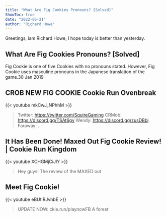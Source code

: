 ```yaml
---
title: "What Are Fig Cookies Pronouns? [Solved]"
ShowToc: true 
date: "2022-05-21"
author: "Richard Howe" 
---
```


Greetings, iam Richard Howe, I hope today is better than yesterday.
## What Are Fig Cookies Pronouns? [Solved]
Fig Cookie is one of five Cookies with no pronouns stated. However, Fig Cookie uses masculine pronouns in the Japanese translation of the game.30 Jan 2019

## CROB NEW FIG COOKIE Cookie Run Ovenbreak
{{< youtube mkCwJ_NPhhM >}}
>Twitter: https://twitter.com/SquireGaming CRMob: https://discord.gg/TSAt6gv Wendy: https://discord.gg/zusDBbj Faraway: ...

## It Has Been Done! Maxed Out Fig Cookie Review! | Cookie Run Kingdom
{{< youtube XCHGMjCiJlY >}}
>Hey guys! The review of the MAXED out 

## Meet Fig Cookie!
{{< youtube eBUtiRJvhbE >}}
>UPDATE NOW: ckie.run/playnowFB A forest 

